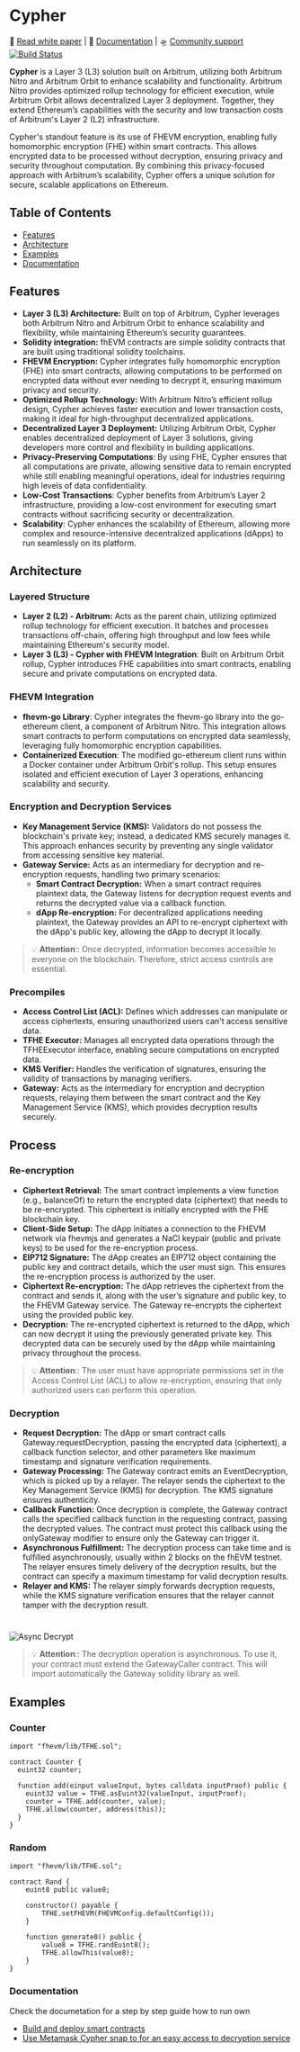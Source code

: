 # Cypher

📃 [Read white paper](#) | 📒 [Documentation](#) | 🛸 [Community support](#)
[![Build Status](https://travis-ci.org/joemccann/dillinger.svg?branch=master)](https://travis-ci.org/joemccann/dillinger)

**Cypher** is a Layer 3 (L3) solution built on Arbitrum, utilizing both Arbitrum Nitro and Arbitrum Orbit to enhance scalability and functionality. Arbitrum Nitro provides optimized rollup technology for efficient execution, while Arbitrum Orbit allows decentralized Layer 3 deployment. Together, they extend Ethereum’s capabilities with the security and low transaction costs of Arbitrum's Layer 2 (L2) infrastructure.

Cypher's standout feature is its use of FHEVM encryption, enabling fully homomorphic encryption (FHE) within smart contracts. This allows encrypted data to be processed without decryption, ensuring privacy and security throughout computation. By combining this privacy-focused approach with Arbitrum’s scalability, Cypher offers a unique solution for secure, scalable applications on Ethereum.

## Table of Contents

- [Features](#features)
- [Architecture](#architecture)
- [Examples](#examples)
- [Documentation](#documentation)

## Features

- **Layer 3 (L3) Architecture:** Built on top of Arbitrum, Cypher leverages both Arbitrum Nitro and Arbitrum Orbit to enhance scalability and flexibility, while maintaining Ethereum’s security guarantees.
- **Solidity integration:** fhEVM contracts are simple solidity contracts that are built using traditional solidity toolchains.
- **FHEVM Encryption:** Cypher integrates fully homomorphic encryption (FHE) into smart contracts, allowing computations to be performed on encrypted data without ever needing to decrypt it, ensuring maximum privacy and security.
- **Optimized Rollup Technology:** With Arbitrum Nitro’s efficient rollup design, Cypher achieves faster execution and lower transaction costs, making it ideal for high-throughput decentralized applications.
- **Decentralized Layer 3 Deployment:** Utilizing Arbitrum Orbit, Cypher enables decentralized deployment of Layer 3 solutions, giving developers more control and flexibility in building applications.
- **Privacy-Preserving Computations**: By using FHE, Cypher ensures that all computations are private, allowing sensitive data to remain encrypted while still enabling meaningful operations, ideal for industries requiring high levels of data confidentiality.
- **Low-Cost Transactions**: Cypher benefits from Arbitrum’s Layer 2 infrastructure, providing a low-cost environment for executing smart contracts without sacrificing security or decentralization.
- **Scalability**: Cypher enhances the scalability of Ethereum, allowing more complex and resource-intensive decentralized applications (dApps) to run seamlessly on its platform.

## Architecture

### Layered Structure

- **Layer 2 (L2) - Arbitrum:** Acts as the parent chain, utilizing optimized rollup technology for efficient execution. It batches and processes transactions off-chain, offering high throughput and low fees while maintaining Ethereum's security model.
- **Layer 3 (L3) - Cypher with FHEVM Integration**: Built on Arbitrum Orbit rollup, Cypher introduces FHE capabilities into smart contracts, enabling secure and private computations on encrypted data.

### FHEVM Integration

- **fhevm-go Library**: Cypher integrates the fhevm-go library into the go-ethereum client, a component of Arbitrum Nitro. This integration allows smart contracts to perform computations on encrypted data seamlessly, leveraging fully homomorphic encryption capabilities.
-  **Containerized Execution**: The modified go-ethereum client runs within a Docker container under Arbitrum Orbit's rollup. This setup ensures isolated and efficient execution of Layer 3 operations, enhancing scalability and security.

### Encryption and Decryption Services

- **Key Management Service (KMS):** Validators do not possess the blockchain's private key; instead, a dedicated KMS securely manages it. This approach enhances security by preventing any single validator from accessing sensitive key material.
- **Gateway Service:** Acts as an intermediary for decryption and re-encryption requests, handling two primary scenarios:
    - **Smart Contract Decryption:** When a smart contract requires plaintext data, the Gateway listens for decryption request events and returns the decrypted value via a callback function.
    -  **dApp Re-encryption:** For decentralized applications needing plaintext, the Gateway provides an API to re-encrypt ciphertext with the dApp's public key, allowing the dApp to decrypt it locally.


> 💡 **Attention**:: Once decrypted, information becomes accessible to everyone on the blockchain. Therefore, strict access controls are essential.

### Precompiles
- **Access Control List (ACL):** Defines which addresses can manipulate or access ciphertexts, ensuring unauthorized users can't access sensitive data.
- **TFHE Executor:** Manages all encrypted data operations through the TFHEExecutor interface, enabling secure computations on encrypted data.
- **KMS Verifier:** Handles the verification of signatures, ensuring the validity of transactions by managing verifiers.
- **Gateway:** Acts as the intermediary for encryption and decryption requests, relaying them between the smart contract and the Key Management Service (KMS), which provides decryption results securely.

## Process 
### Re-encryption

- **Ciphertext Retrieval:** The smart contract implements a view function (e.g., balanceOf) to return the encrypted data (ciphertext) that needs to be re-encrypted. This ciphertext is initially encrypted with the FHE blockchain key.
- **Client-Side Setup:** The dApp initiates a connection to the FHEVM network via fhevmjs and generates a NaCl keypair (public and private keys) to be used for the re-encryption process.
- **EIP712 Signature:** The dApp creates an EIP712 object containing the public key and contract details, which the user must sign. This ensures the re-encryption process is authorized by the user.
- **Ciphertext Re-encryption:** The dApp retrieves the ciphertext from the contract and sends it, along with the user’s signature and public key, to the FHEVM Gateway service. The Gateway re-encrypts the ciphertext using the provided public key.
- **Decryption:** The re-encrypted ciphertext is returned to the dApp, which can now decrypt it using the previously generated private key. This decrypted data can be securely used by the dApp while maintaining privacy throughout the process.

> 💡 **Attention**:: The user must have appropriate permissions set in the Access Control List (ACL) to allow re-encryption, ensuring that only authorized users can perform this operation.

### Decryption
- **Request Decryption:** The dApp or smart contract calls Gateway.requestDecryption, passing the encrypted data (ciphertext), a callback function selector, and other parameters like maximum timestamp and signature verification requirements.
- **Gateway Processing:** The Gateway contract emits an EventDecryption, which is picked up by a relayer. The relayer sends the ciphertext to the Key Management Service (KMS) for decryption. The KMS signature ensures authenticity.
- **Callback Function:** Once decryption is complete, the Gateway contract calls the specified callback function in the requesting contract, passing the decrypted values. The contract must protect this callback using the onlyGateway modifier to ensure only the Gateway can trigger it.
- **Asynchronous Fulfillment:** The decryption process can take time and is fulfilled asynchronously, usually within 2 blocks on the fhEVM testnet. The relayer ensures timely delivery of the decryption results, but the contract can specify a maximum timestamp for valid decryption results.
- **Relayer and KMS:** The relayer simply forwards decryption requests, while the KMS signature verification ensures that the relayer cannot tamper with the decryption result.

#
![Async Decrypt](https://docs.zama.ai/~gitbook/image?url=https%3A%2F%2F4221220623-files.gitbook.io%2F%7E%2Ffiles%2Fv0%2Fb%2Fgitbook-x-prod.appspot.com%2Fo%2Fspaces%252FdjZLXIKWOxfECtlEOsO1%252Fuploads%252Fgit-blob-6658c0482a3f2f8329eb01b1938491ed402d35c5%252FasyncDecrypt.png%3Falt%3Dmedia&width=400&dpr=3&quality=100&sign=88438dae&sv=1)


> 💡 **Attention**:: The decryption operation is asynchronous. To use it, your contract must extend the GatewayCaller contract. This will import automatically the Gateway solidity library as well.

## Examples

### Counter
```
import "fhevm/lib/TFHE.sol";

contract Counter {
  euint32 counter;

  function add(einput valueInput, bytes calldata inputProof) public {
    euint32 value = TFHE.asEuint32(valueInput, inputProof);
    counter = TFHE.add(counter, value);
    TFHE.allow(counter, address(this));
  }
}
```
### Random
```
import "fhevm/lib/TFHE.sol";

contract Rand {
    euint8 public value8;

    constructor() payable {
        TFHE.setFHEVM(FHEVMConfig.defaultConfig());
    }

    function generate8() public {
        value8 = TFHE.randEuint8();
        TFHE.allowThis(value8);
    }
}
```

### Documentation
Check the documetation for a step by step guide how to run own 
- [Build and deploy smart contracts]
- [Use Metamask Cypher snap to for an easy access to decryption service]


[Build and deploy smart contracts]: <https://github.com/z1labs/Cypher>
[Use Metamask Cypher snap to for an easy access to decryption service]: <https://github.com/z1labs/Cypher>


